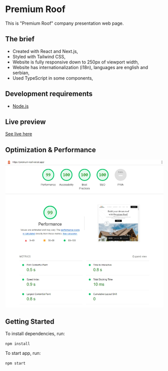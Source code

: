 # Premium Roof

This is "Premium Roof" company presentation web page.

## The brief

- Created with React and Next.js,
- Styled with Tailwind CSS,
- Website is fully responsive down to 250px of viewport width,
- Website has internationalization (i18n), languages are english and serbian,
- Used TypeScript in some components,

## Development requirements

- [Node.js](http://nodejs.org/)

## Live preview

[See live here](https://premium-roof.vercel.app/)

## Optimization & Performance

![Screnshoot](/public/images/screenshot.jpg)

## Getting Started

To install dependencies, run:

`npm install`

To start app, run:

`npm start`
